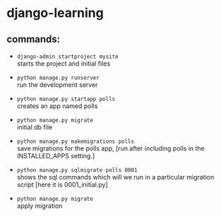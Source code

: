 # django-learning

## commands:
* `django-admin startproject mysite`  
starts the project and initial files  

* `python manage.py runserver`  
    run the development server  

* `python manage.py startapp polls`  
creates an app named polls  

* `python manage.py migrate`  
    initial db file

* `python manage.py makemigrations polls`  
save migrations for the polls app, [run after including polls in the INSTALLED_APPS setting.]  

* `python manage.py sqlmigrate polls 0001`  
shows the sql commands which will we run in a particular migration script [here it is 0001_initial.py]

* `python manage.py migrate`  
apply migration  